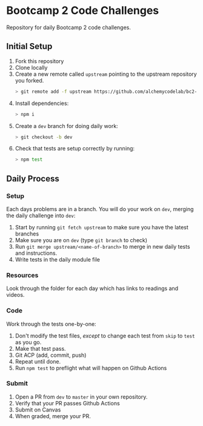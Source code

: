 # Bootcamp 2 Code Challenges

Repository for daily Bootcamp 2 code challenges.

## Initial Setup

1. Fork this repository
1. Clone locally
1. Create a new remote called `upstream` pointing to the upstream repository you forked. 
    ```sh
    > git remote add -f upstream https://github.com/alchemycodelab/bc2-code-challenges.git
    ```
1. Install dependencies:
    ```sh
    > npm i
    ```
1. Create a `dev` branch for doing daily work:
    ```sh
    > git checkout -b dev
    ```
1. Check that tests are setup correctly by running:
    ```sh
    > npm test
    ```

## Daily Process

### Setup

Each days problems are in a branch. You will do your work on `dev`, merging 
the daily challenge into `dev`:

1. Start by running `git fetch upstream` to make sure you have the latest branches
1. Make sure you are on `dev` (type `git branch` to check)
1. Run `git merge upstream/<name-of-branch>` to merge in new daily tests and instructions.
1. Write tests in the daily module file

### Resources

Look through the folder for each day which has links to readings and videos.

### Code

Work through the tests one-by-one:

1. Don't modify the test files, _except_ to change each test from `skip` to `test` as you go.
1. Make that test pass.
1. Git ACP (add, commit, push)
1. Repeat until done.
1. Run `npm test` to preflight what will happen on Github Actions

### Submit

1. Open a PR from `dev` to `master` in your own repository.
1. Verify that your PR passes Github Actions
1. Submit on Canvas
1. When graded, merge your PR.


